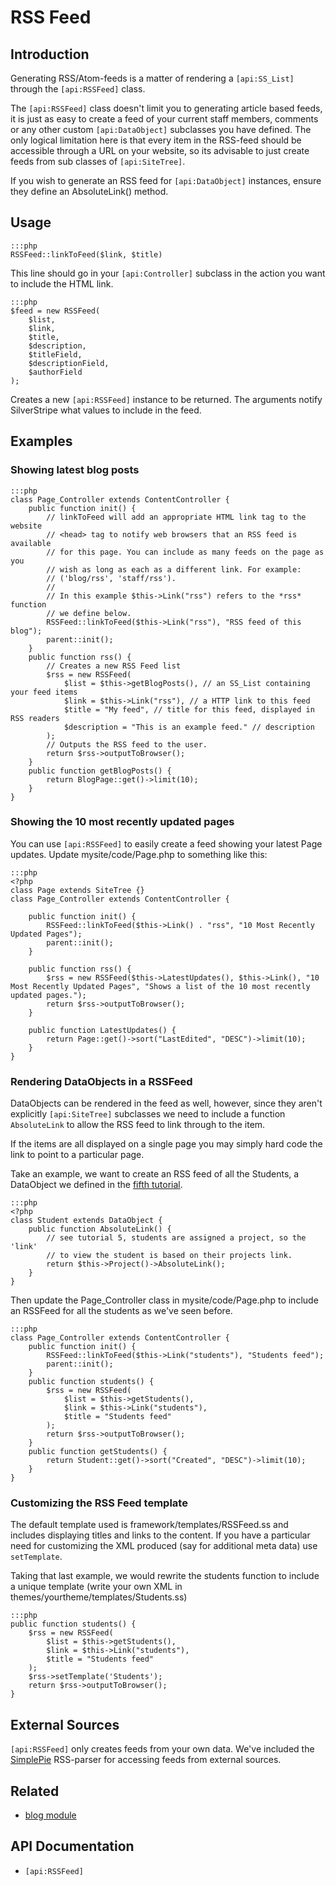 # RSS Feed

## Introduction

Generating RSS/Atom-feeds is a matter of rendering a `[api:SS_List]` through 
the `[api:RSSFeed]` class.

The `[api:RSSFeed]` class doesn't limit you to generating article based feeds, 
it is just as easy to create a feed of your current staff members, comments or 
any other custom `[api:DataObject]` subclasses you have defined. The only 
logical limitation here is that every item in the RSS-feed should be accessible 
through a URL on your website, so its advisable to just create feeds from sub 
classes of `[api:SiteTree]`. 

If you wish to generate an RSS feed for `[api:DataObject]` instances, ensure they 
define an AbsoluteLink() method.

## Usage

	:::php
	RSSFeed::linkToFeed($link, $title)

This line should go in your `[api:Controller]` subclass in the action you want 
to include the HTML link. 

	:::php
	$feed = new RSSFeed(
		$list, 
		$link, 
		$title, 
		$description, 
		$titleField, 
		$descriptionField, 
		$authorField
	);

Creates a new `[api:RSSFeed]` instance to be returned. The arguments notify 
SilverStripe what values to include in the feed.

## Examples

### Showing latest blog posts

	:::php
	class Page_Controller extends ContentController {
		public function init() {
			// linkToFeed will add an appropriate HTML link tag to the website 
			// <head> tag to notify web browsers that an RSS feed is available 
			// for this page. You can include as many feeds on the page as you 
			// wish as long as each as a different link. For example: 
			// ('blog/rss', 'staff/rss').
			// 
			// In this example $this->Link("rss") refers to the *rss* function
			// we define below.
			RSSFeed::linkToFeed($this->Link("rss"), "RSS feed of this blog");
			parent::init();
		}
		public function rss() {
			// Creates a new RSS Feed list
			$rss = new RSSFeed(
				$list = $this->getBlogPosts(), // an SS_List containing your feed items
				$link = $this->Link("rss"), // a HTTP link to this feed
				$title = "My feed", // title for this feed, displayed in RSS readers
				$description = "This is an example feed." // description
			);
			// Outputs the RSS feed to the user.
			return $rss->outputToBrowser();
		}
		public function getBlogPosts() {
			return BlogPage::get()->limit(10);
		}
	}

### Showing the 10 most recently updated pages

You can use `[api:RSSFeed]` to easily create a feed showing your latest Page 
updates. Update mysite/code/Page.php to something like this:

	:::php
	<?php
	class Page extends SiteTree {}	
	class Page_Controller extends ContentController {
		
		public function init() {
			RSSFeed::linkToFeed($this->Link() . "rss", "10 Most Recently Updated Pages");	
			parent::init();
		}
		
		public function rss() {
			$rss = new RSSFeed($this->LatestUpdates(), $this->Link(), "10 Most Recently Updated Pages", "Shows a list of the 10 most recently updated pages.");
			return $rss->outputToBrowser();
		}
		
		public function LatestUpdates() {
			return Page::get()->sort("LastEdited", "DESC")->limit(10);
		} 
	}

### Rendering DataObjects in a RSSFeed

DataObjects can be rendered in the feed as well, however, since they aren't explicitly 
`[api:SiteTree]` subclasses we need to include a function `AbsoluteLink` to allow the
RSS feed to link through to the item. 

If the items are all displayed on a single page you may simply hard code the link to
point to a particular page.

Take an example, we want to create an RSS feed of all the Students, a DataObject we 
defined in the [fifth tutorial](/tutorials/dataobject-relationship-management).

	:::php
	<?php 
	class Student extends DataObject {
		public function AbsoluteLink() {
			// see tutorial 5, students are assigned a project, so the 'link'
			// to view the student is based on their projects link.
			return $this->Project()->AbsoluteLink();
		}
	}

Then update the Page_Controller class in mysite/code/Page.php to include an RSSFeed
for all the students as we've seen before.

	:::php
	class Page_Controller extends ContentController {
		public function init() {
			RSSFeed::linkToFeed($this->Link("students"), "Students feed");
			parent::init();
		}		
		public function students() {
			$rss = new RSSFeed(
				$list = $this->getStudents(),
				$link = $this->Link("students"), 
				$title = "Students feed" 
			);
			return $rss->outputToBrowser();
		}
		public function getStudents() {
			return Student::get()->sort("Created", "DESC")->limit(10);
		}
	}

### Customizing the RSS Feed template

The default template used is framework/templates/RSSFeed.ss and includes 
displaying titles and links to the content. If you have a particular need
for customizing the XML produced (say for additional meta data) use `setTemplate`.

Taking that last example, we would rewrite the students function to include a
unique template (write your own XML in themes/yourtheme/templates/Students.ss)

	:::php
	public function students() {
		$rss = new RSSFeed(
			$list = $this->getStudents(),
			$link = $this->Link("students"), 
			$title = "Students feed" 
		);
		$rss->setTemplate('Students');
		return $rss->outputToBrowser();
	}

## External Sources

`[api:RSSFeed]` only creates feeds from your own data. We've included the [SimplePie](http://simplepie.org) RSS-parser for
accessing feeds from external sources.


## Related

*  [blog module](http://silverstripe.org/blog-module)

## API Documentation

* `[api:RSSFeed]`
